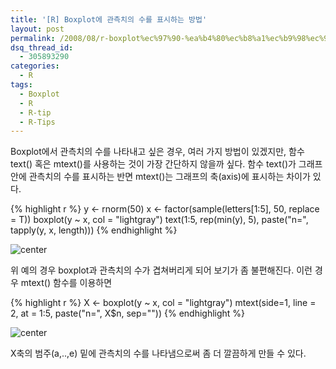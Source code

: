 ```yaml
---
title: '[R] Boxplot에 관측치의 수를 표시하는 방법'
layout: post
permalink: /2008/08/r-boxplot%ec%97%90-%ea%b4%80%ec%b8%a1%ec%b9%98%ec%9d%98-%ec%88%98%eb%a5%bc-%ed%91%9c%ec%8b%9c%ed%95%98%eb%8a%94-%eb%b0%a9%eb%b2%95/
dsq_thread_id:
  - 305893290
categories:
  - R
tags:
  - Boxplot
  - R
  - R-tip
  - R-Tips
---
```


Boxplot에서 관측치의 수를 나타내고 싶은 경우, 여러 가지 방법이 있겠지만, 함수 text() 혹은 mtext()를 사용하는 것이 가장 간단하지 않을까 싶다. 함수 text()가 그래프 안에 관측치의 수를 표시하는 반면 mtext()는 그래프의 축(axis)에 표시하는 차이가 있다.

{% highlight r %}
y <- rnorm(50)
x <- factor(sample(letters[1:5], 50, replace = T))
boxplot(y ~ x, col = "lightgray")
text(1:5, rep(min(y), 5), paste("n=", tapply(y, x, length)))
{% endhighlight %}
  
![center](http://i2.wp.com/wsyang.com/wp-content/uploads/2008/08/boxplot1.png)

위 예의 경우 boxplot과 관측치의 수가 겹쳐버리게 되어 보기가 좀 불편해진다. 이런 경우 mtext() 함수를 이용하면 

{% highlight r %}
X <- boxplot(y ~ x, col = "lightgray")
mtext(side=1, line = 2, at = 1:5, paste("n=", X$n, sep=""))
{% endhighlight %}

![center](http://i2.wp.com/wsyang.com/wp-content/uploads/2008/08/boxplot2.png)

X축의 범주(a,..,e) 밑에 관측치의 수를 나타냄으로써 좀 더 깔끔하게 만들 수 있다.

 